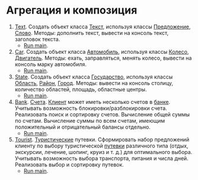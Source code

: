 # Агрегация и композиция
1. [Text](https://github.com/pp8a/Introduction-to-Java/tree/main/Classes/src/AggregationComposition/Text). Создать объект класса [Текст](https://github.com/pp8a/Introduction-to-Java/blob/main/Classes/src/AggregationComposition/Text/Text.java), используя классы [Предложение](https://github.com/pp8a/Introduction-to-Java/blob/main/Classes/src/AggregationComposition/Text/Sentence.java), [Слово](https://github.com/pp8a/Introduction-to-Java/blob/main/Classes/src/AggregationComposition/Text/Word.java). Методы: дополнить текст, вывести на консоль текст, заголовок текста.
    * [Run main](https://github.com/pp8a/Introduction-to-Java/blob/main/Classes/src/AggregationComposition/Text/main.java).
2. [Car](https://github.com/pp8a/Introduction-to-Java/tree/main/Classes/src/AggregationComposition/Car). Создать объект класса [Автомобиль](https://github.com/pp8a/Introduction-to-Java/blob/main/Classes/src/AggregationComposition/Car/Car.java), используя классы [Колесо](https://github.com/pp8a/Introduction-to-Java/blob/main/Classes/src/AggregationComposition/Car/Wheel.java), [Двигатель](https://github.com/pp8a/Introduction-to-Java/blob/main/Classes/src/AggregationComposition/Car/Engine.java). Методы: ехать, заправляться, менять колесо, вывести на консоль марку автомобиля.
    * [Run main](https://github.com/pp8a/Introduction-to-Java/blob/main/Classes/src/AggregationComposition/Car/main.java).
3. [State](https://github.com/pp8a/Introduction-to-Java/tree/main/Classes/src/AggregationComposition/State). Создать объект класса [Государство](https://github.com/pp8a/Introduction-to-Java/blob/main/Classes/src/AggregationComposition/State/State.java), используя классы [Область](https://github.com/pp8a/Introduction-to-Java/blob/main/Classes/src/AggregationComposition/State/Region.java), [Район](https://github.com/pp8a/Introduction-to-Java/blob/main/Classes/src/AggregationComposition/State/District.java), [Город](https://github.com/pp8a/Introduction-to-Java/blob/main/Classes/src/AggregationComposition/State/City.java). Методы: вывести на консоль столицу, количество областей, площадь, областные центры.
    * [Run main](https://github.com/pp8a/Introduction-to-Java/blob/main/Classes/src/AggregationComposition/State/main.java).
4. [Bank](https://github.com/pp8a/Introduction-to-Java/tree/main/Classes/src/AggregationComposition/Bank). [Счета](https://github.com/pp8a/Introduction-to-Java/blob/main/Classes/src/AggregationComposition/Bank/Account.java). [Клиент](https://github.com/pp8a/Introduction-to-Java/blob/main/Classes/src/AggregationComposition/Bank/Customer.java) может иметь несколько счетов в [банке](https://github.com/pp8a/Introduction-to-Java/blob/main/Classes/src/AggregationComposition/Bank/Bank.java). Учитывать возможность блокировки/разблокировки
счета. Реализовать поиск и сортировку счетов. Вычисление общей суммы по счетам. Вычисление суммы по всем счетам, имеющим положительный и отрицательный балансы отдельно.
    * [Run main](https://github.com/pp8a/Introduction-to-Java/blob/main/Classes/src/AggregationComposition/Bank/main.java).
5. [Tourist](https://github.com/pp8a/Introduction-to-Java/tree/main/Classes/src/AggregationComposition/Tourist). [Туристические](https://github.com/pp8a/Introduction-to-Java/blob/main/Classes/src/AggregationComposition/Tourist/Tourist.java) путевки. Сформировать набор предложений клиенту по выбору туристической [путевки](https://github.com/pp8a/Introduction-to-Java/blob/main/Classes/src/AggregationComposition/Tourist/Voucher.java) различного типа (отдых, экскурсии, лечение, шопинг, круиз и т. д.) для оптимального выбора. Учитывать возможность выбора транспорта, питания и числа дней. Реализовать выбор и сортировку путевок.
    * [Run main](https://github.com/pp8a/Introduction-to-Java/blob/main/Classes/src/AggregationComposition/Tourist/main.java).
